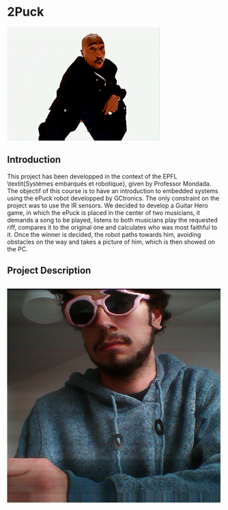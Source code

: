 # 2Puck

![](8fd5b634493c6ec3b739f39ffff93e750367098e_hq.gif)
## Introduction
This project has been developped in the context of the EPFL \textit{Systèmes embarqués et robotique}, given by Professor Mondada. The objectif of this course is to have an introduction to embedded systems using the ePuck robot developped by GCtronics. The only constraint on the project was to use the IR sensors. We decided to develop a Guitar Hero game, in which the ePuck is placed in the center of two musicians, it demands a song to be played, listens to both musicians play the requested riff, compares it to the original one and calculates who was most faithful to it. Once the winner is decided, the robot paths towards him, avoiding obstacles on the way and takes a picture of him, which is then showed on the PC.

## Project Description

## 




![](absolubgfrere.png)
